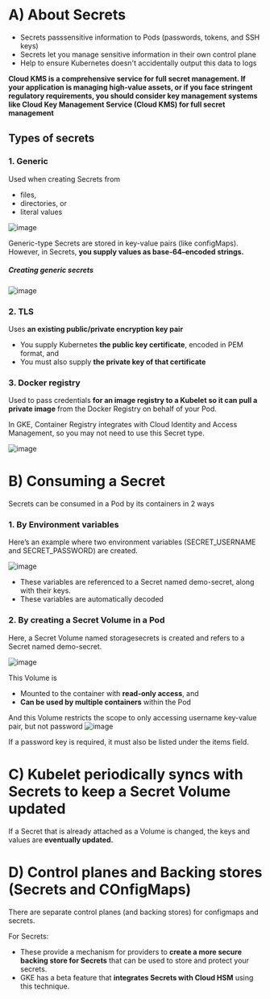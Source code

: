 # A) About Secrets
- Secrets passsensitive information to Pods (passwords, tokens, and SSH keys)
- Secrets let you manage sensitive information in their own control plane
- Help to ensure Kubernetes doesn't accidentally output this data to logs

**Cloud KMS is a comprehensive service for full secret management. If your application is
managing high-value assets, or if you face stringent regulatory requirements, you
should consider key management systems like Cloud Key Management Service
(Cloud KMS) for full secret management**

## Types of secrets 

### 1. Generic
Used when creating Secrets from 
- files, 
- directories, or 
- literal values

![image](https://user-images.githubusercontent.com/40435982/145131962-617181b2-6e48-4f54-bc23-0605198f90d5.png)

Generic-type Secrets are stored in key-value pairs (like configMaps). However, in
Secrets, **you supply values as base-64–encoded strings.**

##### Creating generic secrets
![image](https://user-images.githubusercontent.com/40435982/145132195-2c8c3940-0851-4424-a347-73be81dd7a6f.png)

### 2. TLS 
Uses **an existing public/private encryption key pair**

- You supply Kubernetes **the public key certificate**, encoded in PEM format, and 
- You must also supply **the private key of that certificate**

### 3. Docker registry
Used to pass credentials **for an image
registry to a Kubelet so it can pull a private image** from the Docker Registry on behalf
of your Pod.

In GKE, Container Registry integrates with Cloud Identity and Access Management,
so you may not need to use this Secret type.

![image](https://user-images.githubusercontent.com/40435982/145131245-3bcf753c-5212-45ad-a249-1a369c852fd0.png)

# B) Consuming a Secret
Secrets can be consumed in a Pod by its containers in 2 ways

### 1. By Environment variables
Here’s an example where two environment variables (SECRET_USERNAME and
SECRET_PASSWORD) are created. 

![image](https://user-images.githubusercontent.com/40435982/145132925-2ddc744c-df0d-4d2f-ae70-226787875032.png)

- These variables are referenced to a Secret named demo-secret, along with their keys. 
- These variables are automatically decoded

### 2. By creating a Secret Volume in a Pod
Here, a Secret Volume named storagesecrets is created and refers to a Secret
named demo-secret.

![image](https://user-images.githubusercontent.com/40435982/145133894-05d92505-161b-4882-a2af-e22a2412ffbf.png)

This Volume is 
- Mounted to the container with **read-only access**, and
- **Can be used by multiple containers** within the Pod

And this Volume restricts the scope to only accessing username key-value pair, but not password
![image](https://user-images.githubusercontent.com/40435982/145134438-36c42b0c-3e7f-408f-8223-e76a6b5e7844.png)

If a password key is required, it must also be listed under the items field.

# C) Kubelet periodically syncs with Secrets to keep a Secret Volume updated

If a Secret that is already attached as a Volume is changed, the keys and
values are **eventually updated.**

# D) Control planes and Backing stores (Secrets and COnfigMaps)

There are separate control planes (and backing stores) for configmaps and secrets.

For Secrets: 
- These provide a mechanism for providers to **create a more secure backing store for Secrets** that can be used to store and protect your secrets.
- GKE has a beta feature that **integrates Secrets with Cloud HSM** using this technique.
